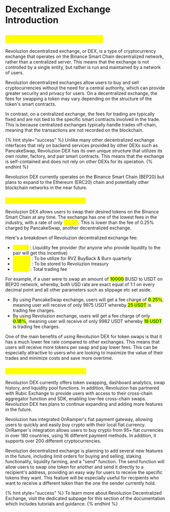 # Decentralized Exchange Introduction

## <mark style="color:yellow;">Revoluzion (DEX) Introduction</mark>

Revoluzion decentralized exchange, or DEX, is a type of cryptocurrency exchange that operates on the Binance Smart Chain decentralized network, rather than a centralized server. This means that the exchange is not controlled by a single entity, but rather is run and maintained by a network of users.&#x20;

Revoluzion decentralized exchanges allow users to buy and sell cryptocurrencies without the need for a central authority, which can provide greater security and privacy for users. On a decentralized exchange, the fees for swapping a token may vary depending on the structure of the token's smart contracts.&#x20;

In contrast, on a centralized exchange, the fees for trading are typically fixed and are not tied to the specific smart contracts involved in the trade. This is because centralized exchanges typically handle trades off-chain, meaning that the transactions are not recorded on the blockchain.

{% hint style="success" %}
Unlike many other decentralized exchange interfaces that rely on backend services provided by other DEXs such as PancakeSwap, Revoluzion DEX has its own unique structure that utilizes its own router, factory, and pair smart contracts. This means that the exchange is self-contained and does not rely on other DEXs for its operation.
{% endhint %}

Revoluzion DEX currently operates on the Binance Smart Chain (BEP20) but plans to expand to the Ethereum (ERC20) chain and potentially other blockchain networks in the near future.

### <mark style="color:yellow;">What Is Revoluzion (DEX) Fees?</mark>

Revoluzion DEX allows users to swap their desired tokens on the Binance Smart Chain at any time. The exchange has one of the lowest fees in the industry, with a rate of only <mark style="color:yellow;">**0.20%**</mark>. This is lower than the fee of 0.25% charged by PancakeSwap, another decentralized exchange.

Here's a breakdown of Revoluzion decentralized exchange fee:

* <mark style="color:yellow;">**0.125%**</mark> : Liquidity fee provider (for anyone who provide liquidity to the pair will get this incentive)
* <mark style="color:yellow;">**0.045%**</mark> : To be utilize for RVZ BuyBack & Burn quarterly
* <mark style="color:yellow;">**0.030%**</mark> : To be stored to Revoluzion treasury
* <mark style="color:yellow;">**0.180%**</mark> : Total trading fee

For example, if a user were to swap an amount of <mark style="color:green;">**10000**</mark> BUSD to USDT on BEP20 network, whereby, both USD rate are exact equal of 1:1 on every decimal point and all other parameters such as slippage etc set aside.

* By using PancakeSwap exchange, users will get a fee charge of <mark style="color:green;">**0.25%**</mark>, meaning user will receive of only 9975 USDT whereby <mark style="color:green;">**25 USDT**</mark> is trading fee charges.
* By using Revoluzion exchange, users will get a fee charge of only <mark style="color:green;">**0.18%**</mark>, meaning user will receive of only 9982 USDT whereby <mark style="color:green;">**18 USDT**</mark> is trading fee charges.

One of the main benefits of using Revoluzion DEX for token swaps is that it has a much lower fee rate compared to other exchanges. This means that users will receive more tokens per swap and pay lower fees. This can be especially attractive to users who are looking to maximize the value of their trades and minimize costs and save more overtime.

### <mark style="color:yellow;">What Can Revoluzion (DEX) Do?</mark>

Revoluzion DEX currently offers token swapping, dashboard analytics, swap history, and liquidity pool functions. In addition, Revoluzion has partnered with Rubic Exchange to provide users with access to their cross-chain aggregator function and SDK, enabling low-fee cross-chain swaps. Revoluzion DEX has plans to continue expanding and adding more features in the future.

Revoluzion has integrated OnRamper's fiat payment gateway, allowing users to quickly and easily buy crypto with their local fiat currency. OnRamper's integration allows users to buy crypto from 95+ fiat currencies in over 180 countries, using 16 different payment methods. In addition, it supports over 200 different cryptocurrencies.

Revoluzion decentralized exchange is planning to add several new features in the future, including limit orders for buying and selling, staking functionality, liquidity farming, and a "send" function. The send function will allow users to swap one token for another and send it directly to a recipient's address, providing an easy way for users to receive the specific tokens they want. This feature will be especially useful for recipients who want to receive a different token than the one the sender currently hold.

{% hint style="success" %}
To learn more about Revoluzion Decentralized Exchange, visit the dedicated subpage for this section of the documentation which includes tutorials and guidance.
{% endhint %}
